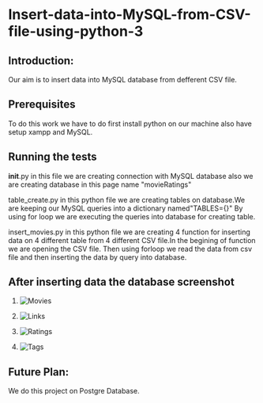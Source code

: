 # Insert-data-into-MySQL-from-CSV-file-using-python-3

## Introduction:
Our aim is to insert data into MySQL database from defferent CSV file.

## Prerequisites
To do this work we have to do first install python on our machine also have setup xampp and MySQL.

## Running the tests
 __init__.py in this file we are creating connection with MySQL database also we are creating database in this page name "movieRatings"

table_create.py in this python file we are creating tables on database.We are keeping our MySQL queries into a dictionary named"TABLES={}"
By using for loop we are executing the queries into database for creating table.

insert_movies.py in this python file we are creating 4 function for inserting data on 4 different  table from 4 different CSV file.In
the begining of function we are opening the CSV file.
Then using forloop we read the data from csv file and then inserting the data by query into database.
 
## After inserting data the database screenshot
1. ![Movies](https://github.com/sabiul/Insert-data-into-MySQL-from-CSV-file-using-python-3/blob/master/screenshot/movies.JPG "Movies")

2. ![Links](https://github.com/sabiul/Insert-data-into-MySQL-from-CSV-file-using-python-3/blob/master/screenshot/links.JPG "Links")

3. ![Ratings](https://github.com/sabiul/Insert-data-into-MySQL-from-CSV-file-using-python-3/blob/master/screenshot/ratings.JPG "Ratings")

4. ![Tags](https://github.com/sabiul/Insert-data-into-MySQL-from-CSV-file-using-python-3/blob/master/screenshot/tags.JPG "Tags")


 ## Future Plan:
 We do this project on Postgre Database.
